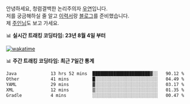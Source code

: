 안녕하세요, 청렴결백한 논리주의자 [우연](https://dev-wooyeon.github.io/quiz-app/)입니다.  
저를 궁금해하실 줄 알고 [이력서](https://ieunune.notion.site/d836ecc9172144d4b39f185b89f16a62)랑 [블로그](https://notion-blog-ieunune.vercel.app)를 준비했습니다.  
제 [주인님](https://www.instagram.com/lovely_hiru_hari_s2/)도 보고 가세요.


📊 **실시간 트래킹 코딩타임: 23년 8월 4일 부터**  

[![wakatime](https://wakatime.com/badge/user/099dd627-fdab-4072-b87a-fa91c7a76d8d.svg?style=for-the-badge)](https://wakatime.com/@099dd627-fdab-4072-b87a-fa91c7a76d8d)

📊 **주간 트래킹 코딩타임: 최근 7일간 통계**

<!--START_SECTION:waka-->

```txt
Java             13 hrs 52 mins  ██████████████████████▓░░   90.12 %
Other            41 mins         █░░░░░░░░░░░░░░░░░░░░░░░░   04.49 %
YAML             29 mins         ▓░░░░░░░░░░░░░░░░░░░░░░░░   03.17 %
XML              12 mins         ▒░░░░░░░░░░░░░░░░░░░░░░░░   01.35 %
Gradle           4 mins          ░░░░░░░░░░░░░░░░░░░░░░░░░   00.47 %
```

<!--END_SECTION:waka-->

<!-- ![](./profile-3d-contrib/profile-night-view.svg)-->
